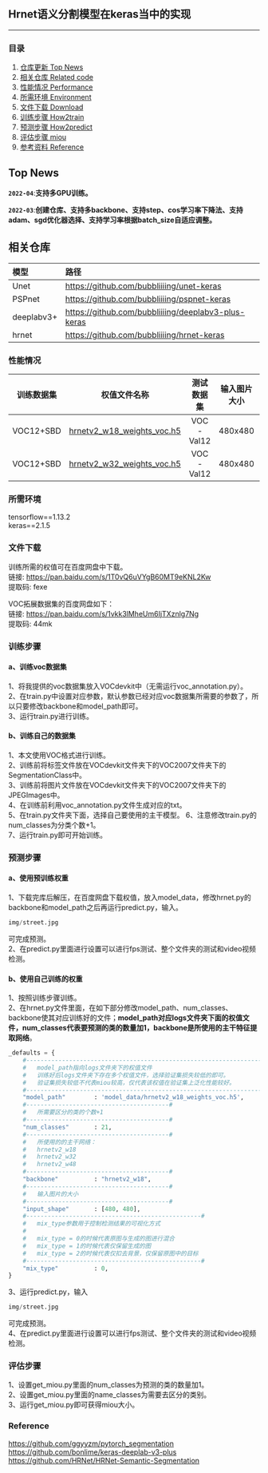 ## Hrnet语义分割模型在keras当中的实现
---

### 目录
1. [仓库更新 Top News](#仓库更新)
2. [相关仓库 Related code](#相关仓库)
3. [性能情况 Performance](#性能情况)
4. [所需环境 Environment](#所需环境)
5. [文件下载 Download](#文件下载)
6. [训练步骤 How2train](#训练步骤)
7. [预测步骤 How2predict](#预测步骤)
8. [评估步骤 miou](#评估步骤)
9. [参考资料 Reference](#Reference)

## Top News
**`2022-04`**:**支持多GPU训练。**  

**`2022-03`**:**创建仓库、支持多backbone、支持step、cos学习率下降法、支持adam、sgd优化器选择、支持学习率根据batch_size自适应调整。**  

## 相关仓库
| 模型 | 路径 |
| :----- | :----- |
Unet | https://github.com/bubbliiiing/unet-keras  
PSPnet | https://github.com/bubbliiiing/pspnet-keras
deeplabv3+ | https://github.com/bubbliiiing/deeplabv3-plus-keras
hrnet | https://github.com/bubbliiiing/hrnet-keras

### 性能情况
| 训练数据集 | 权值文件名称 | 测试数据集 | 输入图片大小 | mIOU | 
| :-----: | :-----: | :------: | :------: | :------: | 
| VOC12+SBD | [hrnetv2_w18_weights_voc.h5](https://github.com/bubbliiiing/hrnet-keras/releases/download/v1.0/hrnetv2_w18_weights_voc.h5) | VOC-Val12 | 480x480 | 72.53 | 
| VOC12+SBD | [hrnetv2_w32_weights_voc.h5](https://github.com/bubbliiiing/hrnet-keras/releases/download/v1.0/hrnetv2_w32_weights_voc.h5) | VOC-Val12 | 480x480 | 74.56 | 

### 所需环境
tensorflow==1.13.2    
keras==2.1.5

### 文件下载
训练所需的权值可在百度网盘中下载。     
链接: https://pan.baidu.com/s/1T0vQ6uVYgB60MT9eKNL2Kw    
提取码: fexe     

VOC拓展数据集的百度网盘如下：   
链接: https://pan.baidu.com/s/1vkk3lMheUm6IjTXznlg7Ng    
提取码: 44mk    

### 训练步骤
#### a、训练voc数据集
1、将我提供的voc数据集放入VOCdevkit中（无需运行voc_annotation.py）。  
2、在train.py中设置对应参数，默认参数已经对应voc数据集所需要的参数了，所以只要修改backbone和model_path即可。  
3、运行train.py进行训练。  

#### b、训练自己的数据集
1、本文使用VOC格式进行训练。  
2、训练前将标签文件放在VOCdevkit文件夹下的VOC2007文件夹下的SegmentationClass中。    
3、训练前将图片文件放在VOCdevkit文件夹下的VOC2007文件夹下的JPEGImages中。    
4、在训练前利用voc_annotation.py文件生成对应的txt。    
5、在train.py文件夹下面，选择自己要使用的主干模型。
6、注意修改train.py的num_classes为分类个数+1。    
7、运行train.py即可开始训练。  

### 预测步骤
#### a、使用预训练权重
1、下载完库后解压，在百度网盘下载权值，放入model_data，修改hrnet.py的backbone和model_path之后再运行predict.py，输入。  
```python
img/street.jpg
```
可完成预测。    
2、在predict.py里面进行设置可以进行fps测试、整个文件夹的测试和video视频检测。       

#### b、使用自己训练的权重
1、按照训练步骤训练。    
2、在hrnet.py文件里面，在如下部分修改model_path、num_classes、backbone使其对应训练好的文件；**model_path对应logs文件夹下面的权值文件，num_classes代表要预测的类的数量加1，backbone是所使用的主干特征提取网络**。    
```python
_defaults = {
    #-------------------------------------------------------------------#
    #   model_path指向logs文件夹下的权值文件
    #   训练好后logs文件夹下存在多个权值文件，选择验证集损失较低的即可。
    #   验证集损失较低不代表miou较高，仅代表该权值在验证集上泛化性能较好。
    #-------------------------------------------------------------------#
    "model_path"        : 'model_data/hrnetv2_w18_weights_voc.h5',
    #----------------------------------------#
    #   所需要区分的类的个数+1
    #----------------------------------------#
    "num_classes"       : 21,
    #----------------------------------------#
    #   所使用的的主干网络：
    #   hrnetv2_w18
    #   hrnetv2_w32
    #   hrnetv2_w48  
    #----------------------------------------#
    "backbone"          : "hrnetv2_w18",
    #----------------------------------------#
    #   输入图片的大小
    #----------------------------------------#
    "input_shape"       : [480, 480],
    #-------------------------------------------------#
    #   mix_type参数用于控制检测结果的可视化方式
    #
    #   mix_type = 0的时候代表原图与生成的图进行混合
    #   mix_type = 1的时候代表仅保留生成的图
    #   mix_type = 2的时候代表仅扣去背景，仅保留原图中的目标
    #-------------------------------------------------#
    "mix_type"          : 0,
}
```
3、运行predict.py，输入    
```python
img/street.jpg
```
可完成预测。    
4、在predict.py里面进行设置可以进行fps测试、整个文件夹的测试和video视频检测。   

### 评估步骤
1、设置get_miou.py里面的num_classes为预测的类的数量加1。  
2、设置get_miou.py里面的name_classes为需要去区分的类别。  
3、运行get_miou.py即可获得miou大小。  

### Reference
https://github.com/ggyyzm/pytorch_segmentation  
https://github.com/bonlime/keras-deeplab-v3-plus
https://github.com/HRNet/HRNet-Semantic-Segmentation